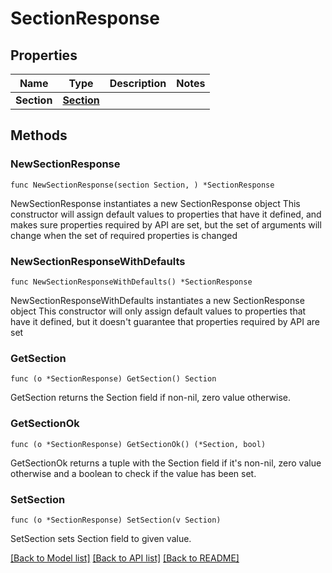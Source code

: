 # SectionResponse

## Properties

Name | Type | Description | Notes
------------ | ------------- | ------------- | -------------
**Section** | [**Section**](Section.md) |  | 

## Methods

### NewSectionResponse

`func NewSectionResponse(section Section, ) *SectionResponse`

NewSectionResponse instantiates a new SectionResponse object
This constructor will assign default values to properties that have it defined,
and makes sure properties required by API are set, but the set of arguments
will change when the set of required properties is changed

### NewSectionResponseWithDefaults

`func NewSectionResponseWithDefaults() *SectionResponse`

NewSectionResponseWithDefaults instantiates a new SectionResponse object
This constructor will only assign default values to properties that have it defined,
but it doesn't guarantee that properties required by API are set

### GetSection

`func (o *SectionResponse) GetSection() Section`

GetSection returns the Section field if non-nil, zero value otherwise.

### GetSectionOk

`func (o *SectionResponse) GetSectionOk() (*Section, bool)`

GetSectionOk returns a tuple with the Section field if it's non-nil, zero value otherwise
and a boolean to check if the value has been set.

### SetSection

`func (o *SectionResponse) SetSection(v Section)`

SetSection sets Section field to given value.



[[Back to Model list]](../README.md#documentation-for-models) [[Back to API list]](../README.md#documentation-for-api-endpoints) [[Back to README]](../README.md)


